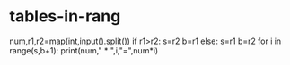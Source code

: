 # tables-in-rang
num,r1,r2=map(int,input().split())
if r1>r2:
    s=r2
    b=r1
else:
    s=r1
    b=r2
for i in range(s,b+1):
    print(num," * ",i,"=",num*i) 


